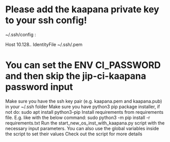 # Please add the kaapana private key to your ssh config!

~/.ssh/config :

Host 10.128.*.*
IdentityFile ~/.ssh/<kaapana-key-name>.pem

# You can set the ENV **CI_PASSWORD** and then skip the **jip-ci-kaapana** password input

Make sure you have the ssh key pair (e.g. kaapana.pem and kaapana.pub) in your ~/.ssh folder
Make sure you have python3 pip package installer, if not do:
    sudo apt install python3-pip
Install requirements from requirements file. E.g. like with the below command:
    sudo python3 -m pip install -r requirements.txt
Run the start_new_os_inst_with_kaapana.py script with the necessary input parameters. You can also use the global variables inside the script to set their values
Check out the script for more details